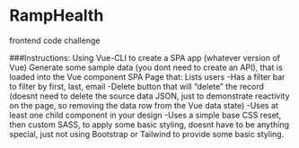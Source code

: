 # RampHealth
frontend code challenge

###Instructions:
Using Vue-CLI to create a SPA app (whatever version of Vue)
Generate some sample data (you dont need to create an API), that is loaded into the Vue component
SPA Page that:
Lists users
-Has a filter bar to filter by first, last, email
-Delete button that will “delete” the record (doesnt need to delete the source data JSON, just to demonstrate reactivity on the page, so removing the data row from the Vue data state)
-Uses at least one child component in your design
-Uses a simple base CSS reset, then custom SASS, to apply some basic styling, doesnt have to be anything special, just not using Bootstrap or Tailwind to provide some basic styling.
